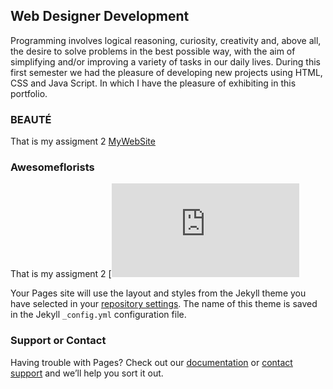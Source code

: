 ## Web Designer Development 

Programming involves logical reasoning, curiosity, creativity and, above all, the desire to solve problems in the best possible way, with the aim of simplifying and/or improving a variety of tasks in our daily lives. During this first semester we had the pleasure of developing new projects using HTML, CSS and Java Script. In which I have the pleasure of exhibiting in this portfolio.



### BEAUTÉ
That is my assigment 2 [MyWebSite](https://mariawaleskaoliver.github.io/MariaWaleskaOliver-BEAUT--/home.html)

### Awesomeflorists

That is my assigment 2 [![image](https://mariawaleskaoliver.github.io/Awesomeflorists/index.html)




Your Pages site will use the layout and styles from the Jekyll theme you have selected in your [repository settings](https://github.com/MariaWaleskaOliver/MariaWaleskaOliver-mariaoliveira.github.io/settings/pages). The name of this theme is saved in the Jekyll `_config.yml` configuration file.

### Support or Contact



Having trouble with Pages? Check out our [documentation](https://docs.github.com/categories/github-pages-basics/) or [contact support](https://support.github.com/contact) and we’ll help you sort it out.



